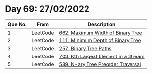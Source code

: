 # Day 69: 27/02/2022

| Que No. | From | Description |
| --- | --- | --- |
| 1 | LeetCode | [662. Maximum Width of Binary Tree](https://leetcode.com/problems/maximum-width-of-binary-tree/) |
| 2 | LeetCode | [111. Minimum Depth of Binary Tree](https://leetcode.com/problems/minimum-depth-of-binary-tree/) |
| 3 | LeetCode | [257. Binary Tree Paths](https://leetcode.com/problems/binary-tree-paths/) |
| 4 | LeetCode | [703. Kth Largest Element in a Stream](https://leetcode.com/problems/kth-largest-element-in-a-stream/) |
| 5 | LeetCode | [589. N-ary Tree Preorder Traversal](https://leetcode.com/problems/n-ary-tree-preorder-traversal/) |
